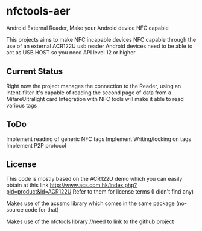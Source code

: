 nfctools-aer
============

Android External Reader, Make your Android device NFC capable 

This projects aims to make NFC incapable devices NFC capable through the use of an external ACR122U usb reader
Android devices need to be able to act as USB HOST so you need API level 12 or higher

Current Status
--------------
Right now the project manages the connection to the Reader, using an intent-filter
It's capable of reading the second page of data from a MifareUltralight card
Integration with NFC tools will make it able to read various tags

ToDo
----
Implement reading of generic NFC tags
Implement Writing/locking on tags
Implement P2P protocol

License
-------
This code is mostly based on the ACR122U demo which you can easily obtain at this link
http://www.acs.com.hk/index.php?pid=product&id=ACR122U
Refer to them for license terms (I didn't find any)

Makes use of the acssmc library which comes in the same package (no-source code for that)

Makes use of the nfctools library //need to link to the github project

